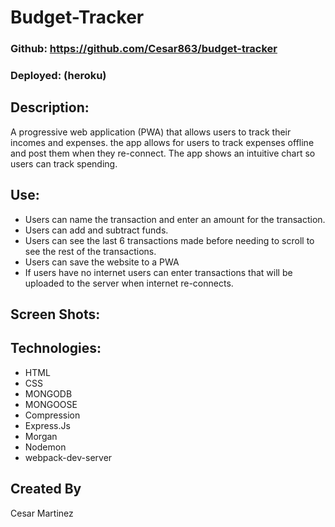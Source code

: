 # Budget-Tracker

### Github: https://github.com/Cesar863/budget-tracker

### Deployed: (heroku)

## Description:
A progressive web application (PWA) that allows users to track their incomes and expenses. the app allows for users to track expenses offline and post them when they re-connect. The app shows an intuitive chart so users can track spending.

## Use:
- Users can name the transaction and enter an amount for the transaction.
- Users can add and subtract funds.
- Users can see the last 6 transactions made before needing to scroll to see the rest of the transactions.
- Users can save the website to a PWA
- If users have no internet users can enter transactions that will be uploaded to the server when internet re-connects. 

## Screen Shots:

## Technologies:
- HTML
- CSS
- MONGODB
- MONGOOSE
- Compression
- Express.Js
- Morgan
- Nodemon
- webpack-dev-server

## Created By
Cesar Martinez